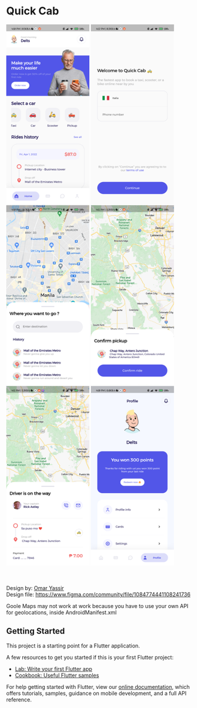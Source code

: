 # Quick Cab
<img src="/screenshots/home.png?pick=true" width="222" height="480">
<img src="/screenshots/signup.png?pick=true" width="222" height="480"><img src="/screenshots/pick.png?pick=true" width="222" height="480">
<img src="/screenshots/confirm.png?pick=true" width="222" height="480">
<img src="/screenshots/otw.png?raw=true" width="222" height="480">
<img src="/screenshots/profile.png?pick=true" width="222" height="480">

<br><br>
Design by: <a href="https://www.figma.com/@OmarUIUX">Omar Yassir</a>
<br>
Design file: https://www.figma.com/community/file/1084774441108241736
<br>


Goole Maps may not work at work because you have to use your own API for geolocations, inside AndroidManifest.xml


## Getting Started

This project is a starting point for a Flutter application.

A few resources to get you started if this is your first Flutter project:

- [Lab: Write your first Flutter app](https://flutter.dev/docs/get-started/codelab)
- [Cookbook: Useful Flutter samples](https://flutter.dev/docs/cookbook)

For help getting started with Flutter, view our
[online documentation](https://flutter.dev/docs), which offers tutorials,
samples, guidance on mobile development, and a full API reference.
